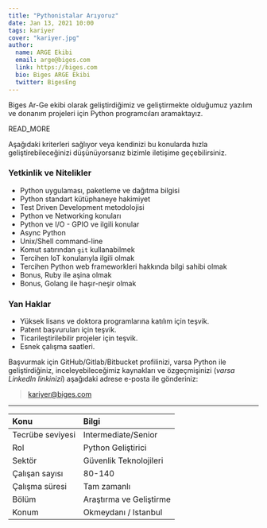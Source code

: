 ```yaml
---
title: "Pythonistalar Arıyoruz"
date: Jan 13, 2021 10:00
tags: kariyer
cover: "kariyer.jpg"
author:
  name: ARGE Ekibi
  email: arge@biges.com
  link: https://biges.com
  bio: Biges ARGE Ekibi
  twitter: BigesEng
---
```


Biges Ar-Ge ekibi olarak geliştirdiğimiz ve geliştirmekte olduğumuz yazılım ve
donanım projeleri için Python programcıları aramaktayız.

READ_MORE

Aşağıdaki kriterleri sağlıyor veya kendinizi bu konularda hızla
geliştirebileceğinizi düşünüyorsanız bizimle iletişime geçebilirsiniz.

### Yetkinlik ve Nitelikler

- Python uygulaması, paketleme ve dağıtma bilgisi
- Python standart kütüphaneye hakimiyet
- Test Driven Development metodolojisi
- Python ve Networking konuları
- Python ve I/O - GPIO ve ilgili konular
- Async Python
- Unix/Shell command-line
- Komut satırından `git` kullanabilmek
- Tercihen IoT konularıyla ilgili olmak
- Tercihen Python web frameworkleri hakkında bilgi sahibi olmak
- Bonus, Ruby ile aşina olmak
- Bonus, Golang ile haşır-neşir olmak

### Yan Haklar

- Yüksek lisans ve doktora programlarına katılım için teşvik.
- Patent başvuruları için teşvik.
- Ticarileştirilebilir projeler için teşvik.
- Esnek çalışma saatleri.

Başvurmak için GitHub/Gitlab/Bitbucket profilinizi, varsa Python ile
geliştirdiğiniz, inceleyebileceğimiz kaynakları ve özgeçmişinizi (*varsa
LinkedIn linkinizi*) aşağıdaki adrese e-posta ile gönderiniz:

> kariyer@biges.com

---


| Konu              | Bilgi                    |
|:------------------|:-------------------------|
| Tecrübe seviyesi  | Intermediate/Senior      |
| Rol               | Python Geliştirici       |
| Sektör            | Güvenlik Teknolojileri   |
| Çalışan sayısı    | 80-140                   |
| Çalışma süresi    | Tam zamanlı              |
| Bölüm             | Araştırma ve Geliştirme  |
| Konum             | Okmeydanı / Istanbul     |

